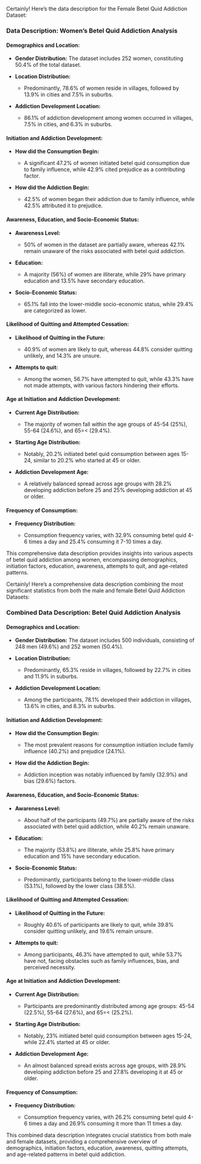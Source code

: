 Certainly! Here’s the data description for the Female Betel Quid Addiction Dataset:





### **Data Description: Women’s Betel Quid Addiction Analysis**



#### **Demographics and Location:**

- **Gender Distribution:** The dataset includes 252 women, constituting 50.4% of the total dataset.

- **Location Distribution:** 

  - Predominantly, 78.6% of women reside in villages, followed by 13.9% in cities and 7.5% in suburbs.

- **Addiction Development Location:** 

  - 86.1% of addiction development among women occurred in villages, 7.5% in cities, and 6.3% in suburbs.



#### **Initiation and Addiction Development:**

- **How did the Consumption Begin:**

  - A significant 47.2% of women initiated betel quid consumption due to family influence, while 42.9% cited prejudice as a contributing factor.

- **How did the Addiction Begin:**

  - 42.5% of women began their addiction due to family influence, while 42.5% attributed it to prejudice.



#### **Awareness, Education, and Socio-Economic Status:**

- **Awareness Level:**

  - 50% of women in the dataset are partially aware, whereas 42.1% remain unaware of the risks associated with betel quid addiction.

- **Education:**

  - A majority (56%) of women are illiterate, while 29% have primary education and 13.5% have secondary education.

- **Socio-Economic Status:**

  - 65.1% fall into the lower-middle socio-economic status, while 29.4% are categorized as lower.



#### **Likelihood of Quitting and Attempted Cessation:**

- **Likelihood of Quitting in the Future:**

  - 40.9% of women are likely to quit, whereas 44.8% consider quitting unlikely, and 14.3% are unsure.

- **Attempts to quit:**

  - Among the women, 56.7% have attempted to quit, while 43.3% have not made attempts, with various factors hindering their efforts.



#### **Age at Initiation and Addiction Development:**

- **Current Age Distribution:**

  - The majority of women fall within the age groups of 45-54 (25%), 55-64 (24.6%), and 65=< (29.4%).

- **Starting Age Distribution:**

  - Notably, 20.2% initiated betel quid consumption between ages 15-24, similar to 20.2% who started at 45 or older.

- **Addiction Development Age:**

  - A relatively balanced spread across age groups with 28.2% developing addiction before 25 and 25% developing addiction at 45 or older.



#### **Frequency of Consumption:**

- **Frequency Distribution:**

  - Consumption frequency varies, with 32.9% consuming betel quid 4-6 times a day and 25.4% consuming it 7-10 times a day.





This comprehensive data description provides insights into various aspects of betel quid addiction among women, encompassing demographics, initiation factors, education, awareness, attempts to quit, and age-related patterns.



































































Certainly! Here’s a comprehensive data description combining the most significant statistics from both the male and female Betel Quid Addiction Datasets:





### **Combined Data Description: Betel Quid Addiction Analysis**



#### **Demographics and Location:**

- **Gender Distribution:** The dataset includes 500 individuals, consisting of 248 men (49.6%) and 252 women (50.4%).

- **Location Distribution:**

  - Predominantly, 65.3% reside in villages, followed by 22.7% in cities and 11.9% in suburbs.

- **Addiction Development Location:**

  - Among the participants, 78.1% developed their addiction in villages, 13.6% in cities, and 8.3% in suburbs.



#### **Initiation and Addiction Development:**

- **How did the Consumption Begin:**

  - The most prevalent reasons for consumption initiation include family influence (40.2%) and prejudice (24.1%).

- **How did the Addiction Begin:**

  - Addiction inception was notably influenced by family (32.9%) and bias (29.6%) factors.



#### **Awareness, Education, and Socio-Economic Status:**

- **Awareness Level:**

  - About half of the participants (49.7%) are partially aware of the risks associated with betel quid addiction, while 40.2% remain unaware.

- **Education:**

  - The majority (53.8%) are illiterate, while 25.8% have primary education and 15% have secondary education.

- **Socio-Economic Status:**

  - Predominantly, participants belong to the lower-middle class (53.1%), followed by the lower class (38.5%).



#### **Likelihood of Quitting and Attempted Cessation:**

- **Likelihood of Quitting in the Future:**

  - Roughly 40.6% of participants are likely to quit, while 39.8% consider quitting unlikely, and 19.6% remain unsure.

- **Attempts to quit:**

  - Among participants, 46.3% have attempted to quit, while 53.7% have not, facing obstacles such as family influences, bias, and perceived necessity.



#### **Age at Initiation and Addiction Development:**

- **Current Age Distribution:**

  - Participants are predominantly distributed among age groups: 45-54 (22.5%), 55-64 (27.6%), and 65=< (25.2%).

- **Starting Age Distribution:**

  - Notably, 23% initiated betel quid consumption between ages 15-24, while 22.4% started at 45 or older.

- **Addiction Development Age:**

  - An almost balanced spread exists across age groups, with 28.9% developing addiction before 25 and 27.8% developing it at 45 or older.



#### **Frequency of Consumption:**

- **Frequency Distribution:**

  - Consumption frequency varies, with 26.2% consuming betel quid 4-6 times a day and 26.9% consuming it more than 11 times a day.





This combined data description integrates crucial statistics from both male and female datasets, providing a comprehensive overview of demographics, initiation factors, education, awareness, quitting attempts, and age-related patterns in betel quid addiction.



